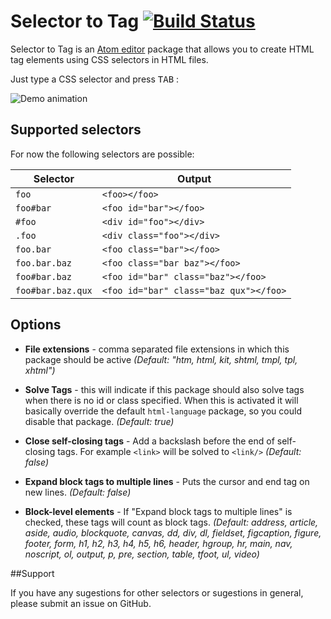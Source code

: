 # Selector to Tag [![Build Status](https://travis-ci.org/surdu/selector-to-tag.svg?branch=master)](https://travis-ci.org/surdu/selector-to-tag)

Selector to Tag is an [Atom editor](https://atom.io/) package that allows you to create HTML tag elements using CSS selectors in HTML files.

Just type a CSS selector and press <kbd>TAB</kbd> :

![Demo animation](https://cloud.githubusercontent.com/assets/11520795/6700058/1b18986a-cd11-11e4-9d6a-848b808197c6.gif)

## Supported selectors

For now the following selectors are possible:

Selector          | Output
------------------|------
`foo`             | `<foo></foo>`
`foo#bar`         | `<foo id="bar"></foo>`
`#foo`            | `<div id="foo"></div>`
`.foo`            | `<div class="foo"></div>`
`foo.bar`         | `<foo class="bar"></foo>`
`foo.bar.baz`     | `<foo class="bar baz"></foo>`
`foo#bar.baz`     | `<foo id="bar" class="baz"></foo>`
`foo#bar.baz.qux` | `<foo id="bar" class="baz qux"></foo>`

## Options

 - **File extensions** - comma separated file extensions in which this package should be active *(Default: "htm, html, kit, shtml, tmpl, tpl, xhtml")*

 - **Solve Tags** - this will indicate if this package should also solve tags when there is no id or class specified. When this is activated it will basically override the default `html-language` package, so you could disable that package. *(Default: true)*

 - **Close self-closing tags** - Add a backslash before the end of self-closing tags. For example `<link>` will be solved to `<link/>` *(Default: false)*

 - **Expand block tags to multiple lines** - Puts the cursor and end tag on new lines. *(Default: false)*

 - **Block-level elements** - If "Expand block tags to multiple lines" is checked, these tags will count as block tags. *(Default: address, article, aside, audio, blockquote, canvas, dd, div, dl, fieldset, figcaption, figure, footer, form, h1, h2, h3, h4, h5, h6, header, hgroup, hr, main, nav, noscript, ol, output, p, pre, section, table, tfoot, ul, video)*

##Support

If you have any sugestions for other selectors or sugestions in general, please submit an issue on GitHub.
